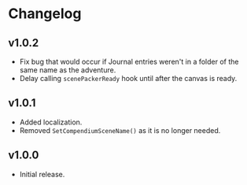 # Changelog

## v1.0.2

- Fix bug that would occur if Journal entries weren't in a folder of the same name as the adventure.
- Delay calling `scenePackerReady` hook until after the canvas is ready.

## v1.0.1

- Added localization.
- Removed `SetCompendiumSceneName()` as it is no longer needed.

## v1.0.0

- Initial release.
